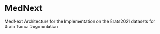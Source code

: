 # MedNext
MedNext Architecture for the Implementation on the Brats2021 datasets for Brain Tumor Segmentation
